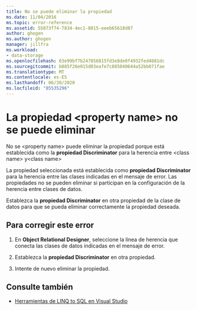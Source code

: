 ```yaml
---
title: No se puede eliminar la propiedad
ms.date: 11/04/2016
ms.topic: error-reference
ms.assetid: 55873f74-7834-4ec1-8815-eeeb65618d87
author: ghogen
ms.author: ghogen
manager: jillfra
ms.workload:
- data-storage
ms.openlocfilehash: 63e99bf7b247856815fd3e8de0f4932fed4881dc
ms.sourcegitcommit: b885f26e015d03eafe7c885040644a52bb071fae
ms.translationtype: MT
ms.contentlocale: es-ES
ms.lasthandoff: 06/30/2020
ms.locfileid: "85535296"
---
```

# <a name="the-property-property-name-cannot-be-deleted"></a>La propiedad \<property name> no se puede eliminar

No se \<property name> puede eliminar la propiedad porque está establecida como la **propiedad Discriminator** para la herencia entre \<class name> y\<class name>

La propiedad seleccionada está establecida como **propiedad Discriminator** para la herencia entre las clases indicadas en el mensaje de error. Las propiedades no se pueden eliminar si participan en la configuración de la herencia entre clases de datos.

Establezca la **propiedad Discriminator** en otra propiedad de la clase de datos para que se pueda eliminar correctamente la propiedad deseada.

## <a name="to-correct-this-error"></a>Para corregir este error

1. En **Object Relational Designer**, seleccione la línea de herencia que conecta las clases de datos indicadas en el mensaje de error.

2. Establezca la **propiedad Discriminator** en otra propiedad.

3. Intente de nuevo eliminar la propiedad.

## <a name="see-also"></a>Consulte también

- [Herramientas de LINQ to SQL en Visual Studio](../data-tools/linq-to-sql-tools-in-visual-studio2.md)